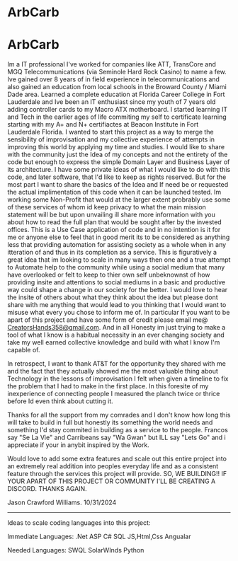 # ArbCarb
# ArbCarb
Im a IT professional I've worked for companies like ATT, TransCore and MGQ Telecommunications (via Seminole Hard Rock Casino) to name a few.
Ive gained over 8 years of in field experience in telecommunications and also gained an education from local schools in the Broward County / Miami Dade area.
Learned a complete education at Florida Career College in Fort Lauderdale and Ive been an IT enthusiast since my youth of 7 years old adding controller cards to my Macro ATX motherboard.
I started learning IT and Tech in the earlier ages of life commiting my self to certificate learning starting with my A+ and N+ certifiactes at Beacon Institute in Fort Lauderdale Florida.
I wanted to start this project as a way to merge the sensibility of improvisation and my collective experience of attempts in improving this world by applying my time and studies.
I would like to share with the community just the Idea of my concepts and not the entirety of the code but enough to express the simple Domain Layer and Business Layer of its architecture.
I have some private ideas of what I would like to do with this code, and later software, that I'd like to keep as rights reserved. But for the most part I want to share the basics of the Idea and If need be
or requested the actual implimentation of this code when it can be launched tested. Im working some Non-Profit that would at the larger extent probrably use some of these services of whom id keep privacy to
what the main mission statement will be but upon unvailing ill share more information with you about how to read the full plan that would be sought after by the invested offices. 
This is a Use Case application of code and in no intention is it for me or anyone else to feel that in good merit its to be considered as anything less that providing automation for assisting society
as a whole when in any itteration of and thus in its completion as a service. This is figuratively a great idea that im looking to scale in many ways then one and a true attempt to Automate help to the community while using a social medium that many have overlooked or felt to keep to thier own self unbeknownst of how providing insite and attentions to social mediums in a basic and productive way could shape a change in our society for the better. I would love to hear the insite of others about what they think about the idea but please dont share with me anything that would lead to you thinking that I would want to misuse what every you chose to inform me of. In particular If you want to be apart of this project and have some form of credit please email me@ CreatorsHands358@gmail.com. And in all Honesty im just trying to make a tool of what I know is a habitual necessity in an ever changing society and take my well earned collective knowledge and build with what I know I'm capable of. 

In retrospect, I want to thank AT&T for the opportunity they shared with me and the fact that they actually showed me the most valuable thing about Technology in the lessons of improvisation I felt when given a timeline to fix the problem that I had to make in the first place. In this foresite of my inexperience of connecting people I measured the planch twice or thrice before Id even think about cutting it.

Thanks for all the support from my comrades and I don't know how long this will take to build in full but honestly its something the world needs and something I'd stay commited in building as a service to the
people. Francos say "Se La Vie" and Carribeans say "Wa Gwan" but ILL say "Lets Go" and i appreciate if your in anybit inspired by the Work.

Would love to add some extra features and scale out this entire project into an extremely real addition into peoples everyday life and as a consistent feature through the services this project will provide.
SO, WE BUILDING!! IF YOUR APART OF THIS PROJECT OR COMMUNITY I'LL BE CREATING A DISCORD. THANKS AGAIN.

Jason Crawford Williams. 10/31/2024

----------------------------------------------------------------------------------------------------------------------------------------------------------------------------------------------------------------

Ideas to scale coding languages into this project:

Immediate Languages:
.Net ASP
C#
SQL
JS,Html,Css
Angualar

Needed Languages:
SWQL SolarWInds
Python
